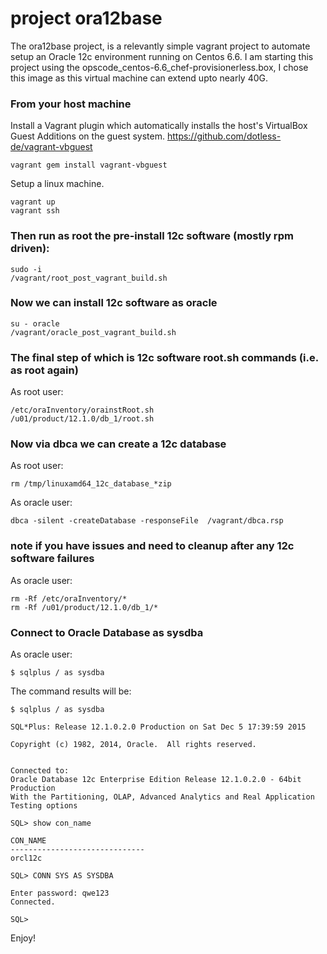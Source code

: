 
# project ora12base

The ora12base project, is a relevantly simple vagrant project to automate setup an Oracle 12c environment running on Centos 6.6. I am starting this project using the opscode_centos-6.6_chef-provisionerless.box, I chose this image as this virtual machine can extend upto nearly 40G.

### From your host machine

Install a Vagrant plugin which automatically installs the host's VirtualBox Guest Additions on the guest system.
https://github.com/dotless-de/vagrant-vbguest

```
vagrant gem install vagrant-vbguest
```

Setup a linux machine.

```
vagrant up
vagrant ssh
```

### Then run as root the pre-install 12c software (mostly rpm driven):

```
sudo -i
/vagrant/root_post_vagrant_build.sh
```

### Now we can install 12c software as oracle

```
su - oracle
/vagrant/oracle_post_vagrant_build.sh
```

### The final step of which is 12c software root.sh commands (i.e. as root again)

As root user:

``` 
/etc/oraInventory/orainstRoot.sh
/u01/product/12.1.0/db_1/root.sh
```

### Now via dbca we can create a 12c database

As root user:

```
rm /tmp/linuxamd64_12c_database_*zip
```

As oracle user:

```
dbca -silent -createDatabase -responseFile  /vagrant/dbca.rsp
```

### note if you have issues and need to cleanup after any 12c software failures

As oracle user:

```
rm -Rf /etc/oraInventory/*
rm -Rf /u01/product/12.1.0/db_1/*
```

### Connect to Oracle Database as sysdba

As oracle user:

```
$ sqlplus / as sysdba
```

The command results will be:

```
$ sqlplus / as sysdba

SQL*Plus: Release 12.1.0.2.0 Production on Sat Dec 5 17:39:59 2015

Copyright (c) 1982, 2014, Oracle.  All rights reserved.


Connected to:
Oracle Database 12c Enterprise Edition Release 12.1.0.2.0 - 64bit Production
With the Partitioning, OLAP, Advanced Analytics and Real Application Testing options

SQL> show con_name

CON_NAME
------------------------------
orcl12c

SQL> CONN SYS AS SYSDBA

Enter password: qwe123
Connected.

SQL>
```

Enjoy!

   

